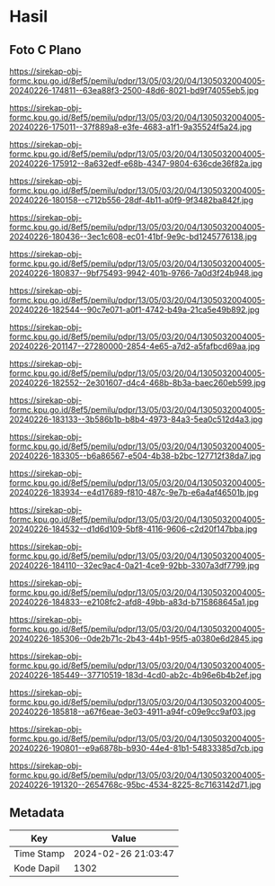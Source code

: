 # Hasil

## Foto C Plano

https://sirekap-obj-formc.kpu.go.id/8ef5/pemilu/pdpr/13/05/03/20/04/1305032004005-20240226-174811--63ea88f3-2500-48d6-8021-bd9f74055eb5.jpg

https://sirekap-obj-formc.kpu.go.id/8ef5/pemilu/pdpr/13/05/03/20/04/1305032004005-20240226-175011--37f889a8-e3fe-4683-a1f1-9a35524f5a24.jpg

https://sirekap-obj-formc.kpu.go.id/8ef5/pemilu/pdpr/13/05/03/20/04/1305032004005-20240226-175912--8a632edf-e68b-4347-9804-636cde36f82a.jpg

https://sirekap-obj-formc.kpu.go.id/8ef5/pemilu/pdpr/13/05/03/20/04/1305032004005-20240226-180158--c712b556-28df-4b11-a0f9-9f3482ba842f.jpg

https://sirekap-obj-formc.kpu.go.id/8ef5/pemilu/pdpr/13/05/03/20/04/1305032004005-20240226-180436--3ec1c608-ec01-41bf-9e9c-bd1245776138.jpg

https://sirekap-obj-formc.kpu.go.id/8ef5/pemilu/pdpr/13/05/03/20/04/1305032004005-20240226-180837--9bf75493-9942-401b-9766-7a0d3f24b948.jpg

https://sirekap-obj-formc.kpu.go.id/8ef5/pemilu/pdpr/13/05/03/20/04/1305032004005-20240226-182544--90c7e071-a0f1-4742-b49a-21ca5e49b892.jpg

https://sirekap-obj-formc.kpu.go.id/8ef5/pemilu/pdpr/13/05/03/20/04/1305032004005-20240226-201147--27280000-2854-4e65-a7d2-a5fafbcd69aa.jpg

https://sirekap-obj-formc.kpu.go.id/8ef5/pemilu/pdpr/13/05/03/20/04/1305032004005-20240226-182552--2e301607-d4c4-468b-8b3a-baec260eb599.jpg

https://sirekap-obj-formc.kpu.go.id/8ef5/pemilu/pdpr/13/05/03/20/04/1305032004005-20240226-183133--3b586b1b-b8b4-4973-84a3-5ea0c512d4a3.jpg

https://sirekap-obj-formc.kpu.go.id/8ef5/pemilu/pdpr/13/05/03/20/04/1305032004005-20240226-183305--b6a86567-e504-4b38-b2bc-127712f38da7.jpg

https://sirekap-obj-formc.kpu.go.id/8ef5/pemilu/pdpr/13/05/03/20/04/1305032004005-20240226-183934--e4d17689-f810-487c-9e7b-e6a4af46501b.jpg

https://sirekap-obj-formc.kpu.go.id/8ef5/pemilu/pdpr/13/05/03/20/04/1305032004005-20240226-184532--d1d6d109-5bf8-4116-9606-c2d20f147bba.jpg

https://sirekap-obj-formc.kpu.go.id/8ef5/pemilu/pdpr/13/05/03/20/04/1305032004005-20240226-184110--32ec9ac4-0a21-4ce9-92bb-3307a3df7799.jpg

https://sirekap-obj-formc.kpu.go.id/8ef5/pemilu/pdpr/13/05/03/20/04/1305032004005-20240226-184833--e2108fc2-afd8-49bb-a83d-b715868645a1.jpg

https://sirekap-obj-formc.kpu.go.id/8ef5/pemilu/pdpr/13/05/03/20/04/1305032004005-20240226-185306--0de2b71c-2b43-44b1-95f5-a0380e6d2845.jpg

https://sirekap-obj-formc.kpu.go.id/8ef5/pemilu/pdpr/13/05/03/20/04/1305032004005-20240226-185449--37710519-183d-4cd0-ab2c-4b96e6b4b2ef.jpg

https://sirekap-obj-formc.kpu.go.id/8ef5/pemilu/pdpr/13/05/03/20/04/1305032004005-20240226-185818--a67f6eae-3e03-4911-a94f-c09e9cc9af03.jpg

https://sirekap-obj-formc.kpu.go.id/8ef5/pemilu/pdpr/13/05/03/20/04/1305032004005-20240226-190801--e9a6878b-b930-44e4-81b1-54833385d7cb.jpg

https://sirekap-obj-formc.kpu.go.id/8ef5/pemilu/pdpr/13/05/03/20/04/1305032004005-20240226-191320--2654768c-95bc-4534-8225-8c7163142d71.jpg


## Metadata

| Key        | Value               |
| ---------- | ------------------- |
| Time Stamp | 2024-02-26 21:03:47 |
| Kode Dapil | 1302                |



